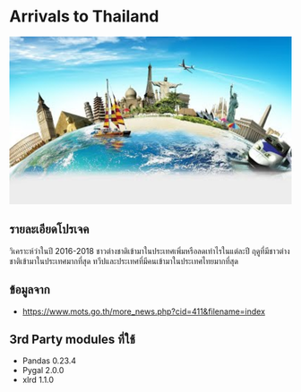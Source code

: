 # Arrivals to Thailand
<img src="images/travel.jpg" width="700px"  height="300"><br>
## รายละเอียดโปรเจค
วิเคราะห์ว่าในปี 2016-2018 ชาวต่างชาติเข้ามาในประเทศเพิ่มหรือลดเท่าไรในแต่ละปี ฤดูที่มีชาวต่างชาติเข้ามาในประเทศมากที่สุด ทวีปและประเทศที่มีคนเข้ามาในประเทศไทยมากที่สุด
## ข้อมูลจาก
  - https://www.mots.go.th/more_news.php?cid=411&filename=index
## 3rd Party modules ที่ใช้
  - Pandas 0.23.4 
  - Pygal 2.0.0
  - xlrd 1.1.0
